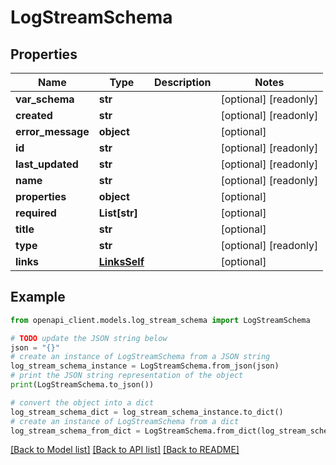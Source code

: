 # LogStreamSchema


## Properties

Name | Type | Description | Notes
------------ | ------------- | ------------- | -------------
**var_schema** | **str** |  | [optional] [readonly] 
**created** | **str** |  | [optional] [readonly] 
**error_message** | **object** |  | [optional] 
**id** | **str** |  | [optional] [readonly] 
**last_updated** | **str** |  | [optional] [readonly] 
**name** | **str** |  | [optional] [readonly] 
**properties** | **object** |  | [optional] 
**required** | **List[str]** |  | [optional] 
**title** | **str** |  | [optional] 
**type** | **str** |  | [optional] [readonly] 
**links** | [**LinksSelf**](LinksSelf.md) |  | [optional] 

## Example

```python
from openapi_client.models.log_stream_schema import LogStreamSchema

# TODO update the JSON string below
json = "{}"
# create an instance of LogStreamSchema from a JSON string
log_stream_schema_instance = LogStreamSchema.from_json(json)
# print the JSON string representation of the object
print(LogStreamSchema.to_json())

# convert the object into a dict
log_stream_schema_dict = log_stream_schema_instance.to_dict()
# create an instance of LogStreamSchema from a dict
log_stream_schema_from_dict = LogStreamSchema.from_dict(log_stream_schema_dict)
```
[[Back to Model list]](../README.md#documentation-for-models) [[Back to API list]](../README.md#documentation-for-api-endpoints) [[Back to README]](../README.md)


